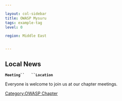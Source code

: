 ```yaml
---

layout: col-sidebar
title: OWASP Mysuru
tags: example-tag
level: 0

region: Middle East


---
```

## Local News

**`Meeting``   ``Location`**

Everyone is welcome to join us at our chapter meetings.

[Category:OWASP Chapter](Category:OWASP_Chapter "wikilink")
